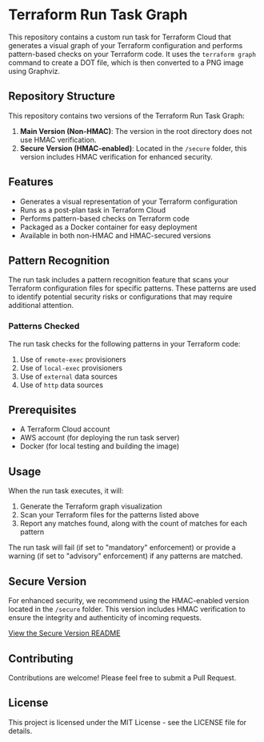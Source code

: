 # Terraform Run Task Graph

This repository contains a custom run task for Terraform Cloud that generates a visual graph of your Terraform configuration and performs pattern-based checks on your Terraform code. It uses the `terraform graph` command to create a DOT file, which is then converted to a PNG image using Graphviz.

## Repository Structure

This repository contains two versions of the Terraform Run Task Graph:

1. **Main Version (Non-HMAC)**: The version in the root directory does not use HMAC verification.
2. **Secure Version (HMAC-enabled)**: Located in the `/secure` folder, this version includes HMAC verification for enhanced security.

## Features

- Generates a visual representation of your Terraform configuration
- Runs as a post-plan task in Terraform Cloud
- Performs pattern-based checks on Terraform code
- Packaged as a Docker container for easy deployment
- Available in both non-HMAC and HMAC-secured versions

## Pattern Recognition

The run task includes a pattern recognition feature that scans your Terraform configuration files for specific patterns. These patterns are used to identify potential security risks or configurations that may require additional attention.

### Patterns Checked

The run task checks for the following patterns in your Terraform code:

1. Use of `remote-exec` provisioners
2. Use of `local-exec` provisioners
3. Use of `external` data sources
4. Use of `http` data sources

## Prerequisites

- A Terraform Cloud account
- AWS account (for deploying the run task server)
- Docker (for local testing and building the image)

## Usage

When the run task executes, it will:

1. Generate the Terraform graph visualization
2. Scan your Terraform files for the patterns listed above
3. Report any matches found, along with the count of matches for each pattern

The run task will fail (if set to "mandatory" enforcement) or provide a warning (if set to "advisory" enforcement) if any patterns are matched.

## Secure Version

For enhanced security, we recommend using the HMAC-enabled version located in the `/secure` folder. This version includes HMAC verification to ensure the integrity and authenticity of incoming requests.

[View the Secure Version README](./secure/README.md)

## Contributing

Contributions are welcome! Please feel free to submit a Pull Request.

## License

This project is licensed under the MIT License - see the LICENSE file for details.